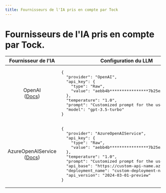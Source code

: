 ```yaml
---
title: Fournisseurs de l'IA pris en compte par Tock
---
```


# Fournisseurs de l'IA pris en compte par Tock.



<table>
<thead>
<tr>
<th style="font-weight:bold">Fournisseur de l'IA</th>
<th style="font-weight:bold">Configuration du LLM</th>
<th style="font-weight:bold">Configuration de l'Embedding</th>
</tr>
</thead>
<tbody>
<tr>
<td style="text-align: center;">
OpenAI<br/>
(<a href="https://platform.openai.com/docs/introduction">Docs</a>)
</td>
<td style="vertical-align: top;">
<pre>
{
  "provider": "OpenAI",
  "api_key": {
    "type": "Raw",
    "value": "aebb4b****************7b25e3371"
  },
  "temperature": "1.0",
  "prompt": "Customized prompt for the use case",
  "model": "gpt-3.5-turbo"
}
</pre>
</td>
<td style="vertical-align: top;">
<pre>
{
  "provider": "OpenAI",
  "api_key": {
    "type": "Raw",
    "value": "aebb4b****************7b25e3371"
  },
  "model": "text-embedding-ada-002"
}
</pre>
</td>
</tr>
<tr>
<td style="text-align: center;">
AzureOpenAIService <br />
(<a href="https://azure.microsoft.com/fr-fr/products/ai-services/openai-service">Docs</a>)
</td>
<td style="vertical-align: top;">
<pre>
{
  "provider": "AzureOpenAIService",
  "api_key": {
    "type": "Raw",
    "value": "aebb4b****************7b25e3371"
  },
  "temperature": "1.0",
  "prompt": "Customized prompt for the use case",
  "api_base": "https://custom-api-name.azure-api.net",
  "deployment_name": "custom-deployment-name",
  "api_version": "2024-03-01-preview"
}
</pre>
</td>
<td style="vertical-align: top;">
<pre>
{
  "provider": "AzureOpenAIService",
  "api_key": {
    "type": "Raw",
    "value": "aebb4b****************7b25e3371"
  },
  "api_base": "https://custom-api-name.azure-api.net",
  "deployment_name": "custom-deployment-name",
  "api_version": "2024-03-01-preview"
}
</pre>
</td>
</tr>
</tbody>
</table>